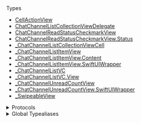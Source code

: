 <summary>Types</summary>

  - [CellActionView](/CellActionView)
  - [ChatChannelListCollectionViewDelegate](/ChatChannelListCollectionViewDelegate)
  - [ChatChannelReadStatusCheckmarkView](/ChatChannelReadStatusCheckmarkView)
  - [ChatChannelReadStatusCheckmarkView.Status](/ChatChannelReadStatusCheckmarkView.Status)
  - [\_ChatChannelListCollectionViewCell](/_ChatChannelListCollectionViewCell)
  - [\_ChatChannelListItemView](/_ChatChannelListItemView)
  - [\_ChatChannelListItemView.Content](/_ChatChannelListItemView.Content)
  - [\_ChatChannelListItemView.SwiftUIWrapper](/_ChatChannelListItemView.SwiftUIWrapper)
  - [\_ChatChannelListVC](/_ChatChannelListVC)
  - [\_ChatChannelListVC.View](/_ChatChannelListVC.View)
  - [\_ChatChannelUnreadCountView](/_ChatChannelUnreadCountView)
  - [\_ChatChannelUnreadCountView.SwiftUIWrapper](/_ChatChannelUnreadCountView.SwiftUIWrapper)
  - [\_SwipeableView](/_SwipeableView)

</details>

<details>
<summary>Protocols</summary>

  - [SwipeableViewDelegate](/SwipeableViewDelegate)
  - [\_ChatChannelListItemViewSwiftUIView](/_ChatChannelListItemViewSwiftUIView)
  - [\_ChatChannelUnreadCountViewSwiftUIView](/_ChatChannelUnreadCountViewSwiftUIView)

</details>

<details>
<summary>Global Typealiases</summary>

  - [ChatChannelList](/ChatChannelList)
  - [ChatChannelListCollectionViewCell](/ChatChannelListCollectionViewCell)
  - [ChatChannelListItemView](/ChatChannelListItemView)
  - [ChatChannelListVC](/ChatChannelListVC)
  - [ChatChannelUnreadCountView](/ChatChannelUnreadCountView)
  - [SwipeableView](/SwipeableView)

</details>
